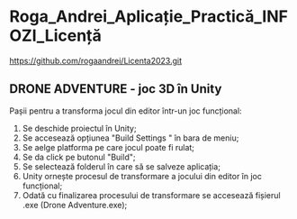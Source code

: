 # Roga_Andrei_Aplicație_Practică_INFOZI_Licență
https://github.com/rogaandrei/Licenta2023.git

## DRONE ADVENTURE - joc 3D în Unity
Pașii pentru a transforma jocul din editor într-un joc funcțional:
1. Se deschide proiectul în Unity;
2. Se accesează opțiunea "Build Settings " în bara de meniu;
3. Se aelge platforma pe care jocul poate fi rulat;
4. Se da click pe butonul "Build"; 
5. Se selectează folderul în care să se salveze aplicația;
6. Unity ornește procesul de transformare a jocului din editor în joc funcțional;
7. Odată cu finalizarea procesului de transformare se accesează fișierul .exe (Drone Adventure.exe);
